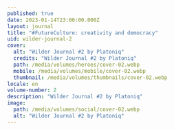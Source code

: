 ```yaml
---
published: true
date: 2023-01-14T23:00:00.000Z
layout: journal
title: "#FutureCulture: creativity and democracy"
uid: wilder-journal-2
cover:
  alt: "Wilder Journal #2 by Platoniq"
  credits: "Wilder Journal #2 by Platoniq"
  path: /media/volumes/heroes/cover-02.webp
  mobile: /media/volumes/mobile/cover-02.webp
  thumbnail: /media/volumes/thumbnails/cover-02.webp
locale: en
volume-number: 2
description: "Wilder Journal #2 by Platoniq"
image:
  path: /media/volumes/social/cover-02.webp
  alt: "Wilder Journal #2 by Platoniq"
---
```

